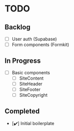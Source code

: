 # TODO

## Backlog

- [ ] User auth (Supabase)
- [ ] Form components (Formkit)

## In Progress

- [ ] Basic components
    - [ ] SiteContent
    - [ ] SiteHeader
    - [ ] SiteFooter
    - [ ] SiteCopyright

## Completed

- [✔️] Initial boilerplate
